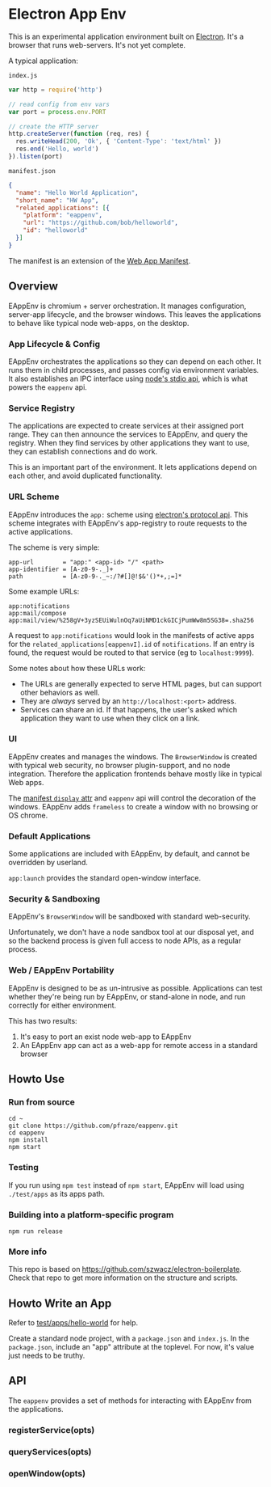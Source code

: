Electron App Env
=====

This is an experimental application environment built on [Electron](http://electron.atom.io/).
It's a browser that runs web-servers.
It's not yet complete.

A typical application:

`index.js`
```js
var http = require('http')

// read config from env vars
var port = process.env.PORT

// create the HTTP server
http.createServer(function (req, res) {
  res.writeHead(200, 'Ok', { 'Content-Type': 'text/html' })
  res.end('Hello, world')
}).listen(port)
```

`manifest.json`
```json
{
  "name": "Hello World Application",
  "short_name": "HW App",
  "related_applications": [{
    "platform": "eappenv",
    "url": "https://github.com/bob/helloworld",
    "id": "helloworld"
  }]
}
```

The manifest is an extension of the [Web App Manifest](https://developer.mozilla.org/en-US/docs/Web/Manifest).

## Overview

EAppEnv is chromium + server orchestration.
It manages configuration, server-app lifecycle, and the browser windows.
This leaves the applications to behave like typical node web-apps, on the desktop.

### App Lifecycle & Config

EAppEnv orchestrates the applications so they can depend on each other.
It runs them in child processes, and passes config via environment variables.
It also establishes an IPC interface using [node's stdio api](https://nodejs.org/api/child_process.html#child_process_options_stdio), which is what powers the `eappenv` api.

### Service Registry

The applications are expected to create services at their assigned port range.
They can then announce the services to EAppEnv, and query the registry.
When they find services by other applications they want to use, they can establish connections and do work.

This is an important part of the environment.
It lets applications depend on each other, and avoid duplicated functionality.

### URL Scheme

EAppEnv introduces the `app:` scheme using [electron's protocol api](http://electron.atom.io/docs/v0.36.5/api/protocol/).
This scheme integrates with EAppEnv's app-registry to route requests to the active applications.

The scheme is very simple:

```
app-url        = "app:" <app-id> "/" <path>
app-identifier = [A-z0-9-._]+
path           = [A-z0-9-._~:/?#[]@!$&'()*+,;=]*
```

Some example URLs:

```
app:notifications
app:mail/compose
app:mail/view/%258gV+3yzSEUiWulnOq7aUiNMD1ckGICjPumWw8m5SG38=.sha256
````

A request to `app:notifications` would look in the manifests of active apps for the `related_applications[eappenvI].id` of `notifications`.
If an entry is found, the request would be routed to that service (eg to `localhost:9999`).

Some notes about how these URLs work:
 - The URLs are generally expected to serve HTML pages, but can support other behaviors as well.
 - They are *always* served by an `http://localhost:<port>` address.
 - Services can share an id. If that happens, the user's asked which application they want to use when they click on a link.

### UI

EAppEnv creates and manages the windows.
The `BrowserWindow` is created with typical web security, no browser plugin-support, and no node integration.
Therefore the application frontends behave mostly like in typical Web apps.

The [manifest `display` attr](https://developer.mozilla.org/en-US/docs/Web/Manifest#display) and `eappenv` api will control the decoration of the windows.
EAppEnv adds `frameless` to create a window with no browsing or OS chrome.

### Default Applications

Some applications are included with EAppEnv, by default, and cannot be overridden by userland.

`app:launch` provides the standard open-window interface.

### Security & Sandboxing

EAppEnv's `BrowserWindow` will be sandboxed with standard web-security.

Unfortunately, we don't have a node sandbox tool at our disposal yet, and so the backend process is given full access to node APIs, as a regular process.

### Web / EAppEnv Portability

EAppEnv is designed to be as un-intrusive as possible.
Applications can test whether they're being run by EAppEnv, or stand-alone in node, and run correctly for either environment.

This has two results:

 1. It's easy to port an exist node web-app to EAppEnv
 2. An EAppEnv app can act as a web-app for remote access in a standard browser


## Howto Use

### Run from source

```
cd ~
git clone https://github.com/pfraze/eappenv.git
cd eappenv
npm install
npm start
```

### Testing

If you run using `npm test` instead of `npm start`, EAppEnv will load using `./test/apps` as its apps path.

### Building into a platform-specific program

```
npm run release
```

### More info

This repo is based on https://github.com/szwacz/electron-boilerplate.
Check that repo to get more information on the structure and scripts.


## Howto Write an App

Refer to [test/apps/hello-world](./test/apps/hello-world) for help.

Create a standard node project, with a `package.json` and `index.js`.
In the `package.json`, include an "app" attribute at the toplevel.
For now, it's value just needs to be truthy.


## API

The `eappenv` provides a set of methods for interacting with EAppEnv from the applications.

### registerService(opts)

### queryServices(opts)

### openWindow(opts)

